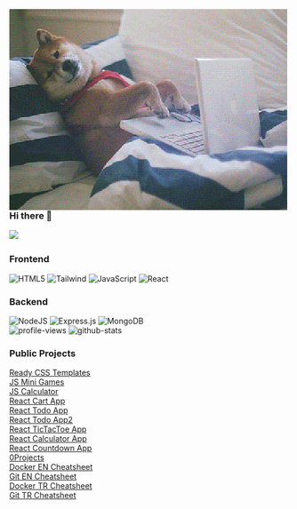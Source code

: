 <img alt="Dog" src="https://github.com/xNoJustice/xNoJustice/blob/12ec272a3f57cc1bd3211b1f22781c7ee6073763/assets/dog.gif" align="left" />

### Hi there 👋

<div>
  <a href="https://discord.com/users/244473723363524608" target"blank_"><img src="https://img.shields.io/badge/Discord%20-7289DA.svg?&style=for-the-badge&logo=discord&logoColor=white"></a>
</div>

### Frontend

<div>
  <img alt="HTML5" src="https://img.shields.io/badge/html5-%23E34F26.svg?style=for-the-badge&logo=html5&logoColor=white" />
  <img alt="Tailwind" src="https://img.shields.io/badge/Tailwind_CSS-38B2AC?style=for-the-badge&logo=tailwind-css&logoColor=white" />
  <img alt="JavaScript" src="https://img.shields.io/badge/javascript-%23323330.svg?style=for-the-badge&logo=javascript&logoColor=%23F7DF1E" />
  <img alt="React" src="https://img.shields.io/badge/react-%2320232a.svg?style=for-the-badge&logo=react&logoColor=%2361DAFB" />
</div>

### Backend

<div>
  <img alt="NodeJS" src="https://img.shields.io/badge/node.js-%2343853D.svg?style=for-the-badge&logo=node-dot-js&logoColor=white" />
  <img alt="Express.js" src="https://img.shields.io/badge/express.js-%23404d59.svg?style=for-the-badge&logo=express&logoColor=%2361DAFB" />
  <img alt="MongoDB" src ="https://img.shields.io/badge/MongoDB-%234ea94b.svg?style=for-the-badge&logo=mongodb&logoColor=white" />
</div>

<div>
  <img alt="profile-views" src="https://gpvc.arturio.dev/xNoJustice" />
  <img alt="github-stats" src="https://github-readme-stats.vercel.app/api?username=xNoJustice&show_icons=true&theme=radical" />
</div>

### Public Projects 
<div>
  <a href="https://github.com/xNoJustice/css-templates">Ready CSS Templates</a><br />
  <a href="https://github.com/xNoJustice/mini-games-js">JS Mini Games</a><br />
  <a href="https://github.com/xNoJustice/calculator-js">JS Calculator</a><br />
  <a href="https://github.com/xNoJustice/react-cart-app">React Cart App</a><br />
  <a href="https://github.com/xNoJustice/react-todo-app">React Todo App</a><br />
  <a href="https://github.com/xNoJustice/react-todo-app2">React Todo App2</a><br />
  <a href="https://github.com/xNoJustice/react-tictactoe-app">React TicTacToe App</a><br />
  <a href="https://github.com/xNoJustice/react-calculator-app">React Calculator App</a><br />
  <a href="https://github.com/xNoJustice/react-countdown-app">React Countdown App</a><br />
  <a href="https://github.com/xNoJustice/free/blob/master/0Projects.md">0Projects</a><br />
  <a href="https://github.com/xNoJustice/free/blob/master/EN-Docker.md">Docker EN Cheatsheet</a><br />
  <a href="https://github.com/xNoJustice/free/blob/master/EN-Git.md">Git EN Cheatsheet</a><br />
  <a href="https://github.com/xNoJustice/free/blob/master/TR-Docker.md">Docker TR Cheatsheet</a><br />
  <a href="https://github.com/xNoJustice/free/blob/master/TR-Git.md">Git TR Cheatsheet</a><br />
</div>
